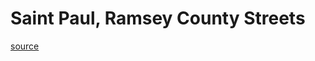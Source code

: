 # Saint Paul, Ramsey County Streets

[source](https://geographic.org/streetview/usa/mn/ramsey/saint_paul.html)
